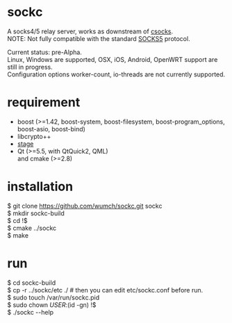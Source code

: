 # sockc

A socks4/5 relay server, works as downstream of [csocks](https://github.com/wumch/csocks).  
NOTE: Not fully compatible with the standard [SOCKS5](http://www.ietf.org/rfc/rfc1928.txt) protocol.

Current status: pre-Alpha.  
Linux, Windows are supported, OSX, iOS, Android, OpenWRT support are still in progress.  
Configuration options worker-count, io-threads are not currently supported.  

# requirement
* boost (>=1.42, boost-system, boost-filesystem, boost-program_options, boost-asio, boost-bind)  
* libcrypto++  
* [stage](https://github.com/wumch/stage)  
* Qt (>=5.5, with QtQuick2, QML)  
and cmake (>=2.8)  

# installation
$ git clone https://github.com/wumch/sockc.git sockc  
$ mkdir sockc-build  
$ cd !$  
$ cmake ../sockc  
$ make  

# run
$ cd sockc-build  
$ cp -r ../sockc/etc ./  # then you can edit etc/sockc.conf before run.  
$ sudo touch /var/run/sockc.pid  
$ sudo chown ${USER}:$(id -gn) !$  
$ ./sockc --help  
